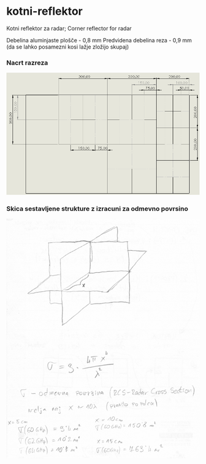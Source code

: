 # kotni-reflektor
Kotni reflektor za radar; Corner reflector for radar

Debelina aluminjaste plošče - 0,8 mm
Predvidena debelina reza - 0,9 mm (da se lahko posamezni kosi lažje zložijo skupaj)

### Nacrt razreza
![](nacrt-slika.png)
  
  

### Skica sestavljene strukture z izracuni za odmevno povrsino
![](skica-in-izracuni.jpg)
